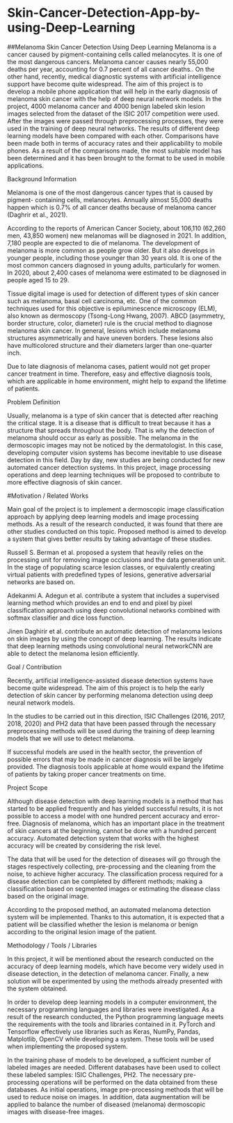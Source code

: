 # Skin-Cancer-Detection-App-by-using-Deep-Learning

##Melanoma Skin Cancer Detection Using Deep Learning
Melanoma is a cancer caused by pigment-containing cells called melanocytes. It is one of the most dangerous cancers. Melanoma cancer causes nearly 55,000 deaths per year, accounting for 0.7 percent of all cancer deaths.. On the other hand, recently, medical diagnostic systems with artificial intelligence support have become quite widespread. The aim of this project is to develop a mobile phone application that will help in the early diagnosis of melanoma skin cancer with the help of deep neural network models.
In the project, 4000 melanoma cancer and 4000 benign labeled skin lesion images selected from the dataset of the ISIC 2017 competition were used. After the images were passed through preprocessing processes, they were used in the training of deep neural networks. The results of different deep learning models have been compared with each other. Comparisons have been made both in terms of accuracy rates and their applicability to mobile phones. As a result of the comparisons made, the most suitable model has been determined and it has been brought to the format to be used in mobile applications.


Background Information

Melanoma is one of the most dangerous cancer types that is caused by pigment- containing cells, melanocytes. Annually almost 55,000 deaths happen which is 0.7% of all cancer deaths because of melanoma cancer (Daghrir et al., 2021).

According to the reports of American Cancer Society, about 106,110 (62,260 men, 43,850 women) new melanomas will be diagnosed in 2021. In addition, 7,180 people are expected to die of melanoma. The development of melanoma is more common as people grow older. But it also develops in younger people, including those younger than 30 years old. It is one of the most common cancers diagnosed in young adults, particularly for women. In 2020, about 2,400 cases of melanoma were estimated to be diagnosed in people aged 15 to 29.

Tissue digital image is used for detection of different types of skin cancer such as melanoma, basal cell carcinoma, etc. One of the common techniques used for this objective is epiluminescence microscopy (ELM), also known as dermoscopy (Tsong-Long Hwang, 2007). ABCD (asymmetry, border structure, color, diameter) rule is the crucial method to diagnose melanoma skin cancer. In general, lesions which include melanoma structures asymmetrically and have uneven borders. These lesions also have multicolored structure and their diameters larger than one-quarter inch.

Due to late diagnosis of melanoma cases, patient would not get proper cancer treatment in time. Therefore, easy and effective diagnosis tools, which are applicable in home environment, might help to expand the lifetime of patients.

Problem Definition

Usually, melanoma is a type of skin cancer that is detected after reaching the critical stage. It is a disease that is difficult to treat because it has a structure that spreads throughout the body. That is why the detection of melanoma should occur as early as possible. The melanoma in the dermoscopic images may not be noticed by the dermatologist. In this case, developing computer vision systems has become inevitable to use disease detection in this field. Day by day, new studies are being conducted for new automated cancer detection systems. In this project, image processing operations and deep learning techniques will be proposed to contribute to more effective diagnosis of skin cancer.



#Motivation / Related Works

Main goal of the project is to implement a dermoscopic image classification approach by applying deep learning models and image processing methods. As a result of the research conducted, it was found that there are other studies conducted on this topic. Proposed method is aimed to develop a system that gives better results by taking advantage of these studies.

Russell S. Berman et al. proposed a system that heavily relies on the processing unit for removing image occlusions and the data generation unit. In the stage of populating scarce lesion classes, or equivalently creating virtual patients with predefined types of lesions, generative adversarial networks are based on.

Adekanmi A. Adegun et al. contribute a system that includes a supervised learning method which provides an end to end and pixel by pixel classification approach using deep convolutional networks combined with softmax classifier and dice loss function.

Jinen Daghirir et al. contribute an automatic detection of melanoma lesions on skin images by using the concept of deep learning. The results indicate that deep learning methods using convolutional neural networkCNN are able to detect the melanoma lesion efficiently.

Goal / Contribution

Recently, artificial intelligence-assisted disease detection systems have become quite widespread. The aim of this project is to help the early detection of skin cancer by performing melanoma detection using deep neural network models.

In the studies to be carried out in this direction, ISIC Challenges (2016, 2017, 2018, 2020) and PH2 data that have been passed through the necessary preprocessing methods will be used during the training of deep learning models that we will use to detect melanoma.

If successful models are used in the health sector, the prevention of possible errors that may be made in cancer diagnosis will be largely provided. The diagnosis tools applicable at home would expand the lifetime of patients by taking proper cancer treatments on time.



Project Scope

Although disease detection with deep learning models is a method that has started to be applied frequently and has yielded successful results, it is not possible to access a model with one hundred percent accuracy and error-free. Diagnosis of melanoma, which has an important place in the treatment of skin cancers at the beginning, cannot be done with a hundred percent accuracy. Automated detection system that works with the highest accuracy will be created by considering the risk level.

The data that will be used for the detection of diseases will go through the stages respectively collecting, pre-processing and the cleaning from the noise, to achieve higher accuracy. The classification process required for a disease detection can be completed by different methods; making a classification based on segmented images or estimating the disease class based on the original image.

According to the proposed method, an automated melanoma detection system will be implemented. Thanks to this automation, it is expected that a patient will be classified whether the lesion is melanoma or benign according to the original lesion image of the patient.

Methodology / Tools / Libraries

In this project, it will be mentioned about the research conducted on the accuracy of deep learning models, which have become very widely used in disease detection, in the detection of melanoma cancer. Finally, a new solution will be experimented by using the methods already presented with the system obtained.

In order to develop deep learning models in a computer environment, the necessary programming languages and libraries were investigated. As a result of the research conducted, the Python programming language meets the requirements with the tools and libraries contained in it. PyTorch and Tensorflow effectively use libraries such as Keras, NumPy, Pandas, Matplotlib, OpenCV while developing a system. These tools will be used when implementing the proposed system.

In the training phase of models to be developed, a sufficient number of labeled images are needed. Different databases have been used to collect these labeled samples: ISIC Challenges, PH2. The necessary pre-processing operations will be performed on the data obtained from these databases. As initial operations, image pre-processing methods that will be used to reduce noise on images. In addition, data augmentation will be applied to balance the number of diseased (melanoma) dermoscopic images with disease-free images.

